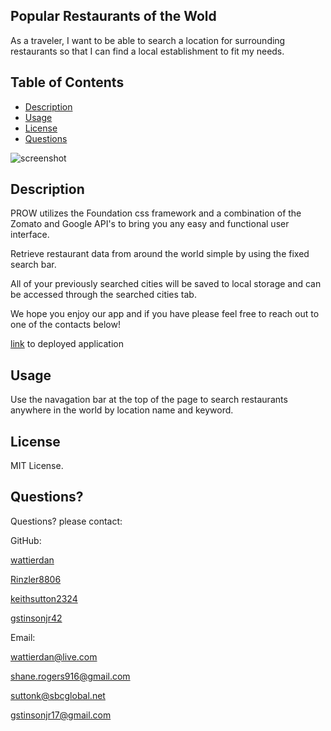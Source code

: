 


## Popular Restaurants of the Wold

As a traveler, I want to be able to search a location for surrounding restaurants so that I can find a local establishment to fit my needs.


## Table of Contents

* [Description](#Description) 
* [Usage](#Usage) 
* [License](#license) 
* [Questions](#Questions)

![screenshot](./assets/imgs/screenshot.png)


  
## Description 

 PROW utilizes the Foundation css framework and a combination of the Zomato and Google API's to bring you any easy and functional user interface. 
 
 Retrieve restaurant data from around the world simple by using the fixed search bar. 
 
 All of your previously searched cities will be saved to local storage and can be accessed through the searched cities tab. 
 
 We hope you enjoy our app and if you have please feel free to reach out to one of the contacts below!
 

[link](https://wattierdan.github.io/Popular-Restaurants-of-the-World/) to deployed application

## Usage 
  
Use the navagation bar at the top of the page to search restaurants anywhere in the world by location name and keyword.

  ## License

  MIT License.
  



  ## Questions?
  Questions? please contact:

 
  GitHub: 

  [wattierdan](https://github.com/wattierdan)

  [Rinzler8806](https://github.com/Rinzler8806)

  [keithsutton2324](https://github.com/keithsutton2324)

  [gstinsonjr42](https://github.com/gstinsonjr42)

  Email:

  wattierdan@live.com

  shane.rogers916@gmail.com

  suttonk@sbcglobal.net


  gstinsonjr17@gmail.com





